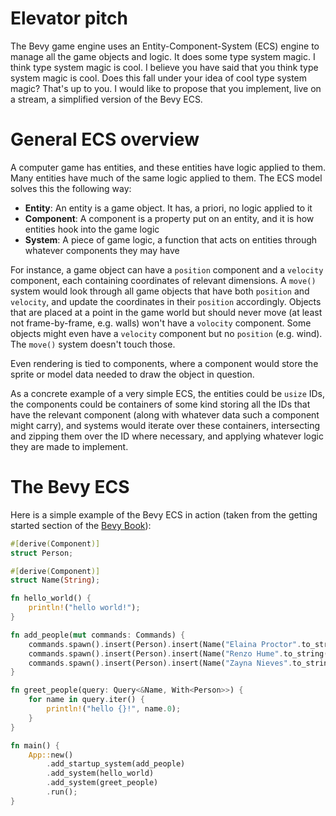 # Elevator pitch

The Bevy game engine uses an Entity-Component-System (ECS) engine to manage all the game objects and logic. It does some type system magic. I think type system magic is cool. I believe you have said that you think type system magic is cool. Does this fall under your idea of cool type system magic? That's up to you. I would like to propose that you implement, live on a stream, a simplified version of the Bevy ECS.

# General ECS overview

A computer game has entities, and these entities have logic applied to them. Many entities have much of the same logic applied to them. The ECS model solves this the following way:

 - **Entity**: An entity is a game object. It has, a priori, no logic applied to it
 - **Component**: A component is a property put on an entity, and it is how entities hook into the game logic
 - **System**: A piece of game logic, a function that acts on entities through whatever components they may have

For instance, a game object can have a `position` component and a `velocity` component, each containing coordinates of relevant dimensions. A `move()` system would look through all game objects that have both `position` and `velocity`, and update the coordinates in their `position` accordingly. Objects that are placed at a point in the game world but should never move (at least not frame-by-frame, e.g. walls) won't have a `volocity` component. Some objects might even have a `velocity` component but no `position` (e.g. wind). The `move()` system doesn't touch those.

Even rendering is tied to components, where a component would store the sprite or model data needed to draw the object in question.

As a concrete example of a very simple ECS, the entities could be `usize` IDs, the components could be containers of some kind storing all the IDs that have the relevant component (along with whatever data such a component might carry), and systems would iterate over these containers, intersecting and zipping them over the ID where necessary, and applying whatever logic they are made to implement.

# The Bevy ECS

Here is a simple example of the Bevy ECS in action (taken from the getting started section of the [Bevy Book](https://bevyengine.org/learn/book/getting-started/ecs/)):

```rust
#[derive(Component)]
struct Person;

#[derive(Component)]
struct Name(String);

fn hello_world() {
    println!("hello world!");
}

fn add_people(mut commands: Commands) {
    commands.spawn().insert(Person).insert(Name("Elaina Proctor".to_string()));
    commands.spawn().insert(Person).insert(Name("Renzo Hume".to_string()));
    commands.spawn().insert(Person).insert(Name("Zayna Nieves".to_string()));
}

fn greet_people(query: Query<&Name, With<Person>>) {
    for name in query.iter() {
        println!("hello {}!", name.0);
    }
}

fn main() {
    App::new()
        .add_startup_system(add_people)
        .add_system(hello_world)
        .add_system(greet_people)
        .run();
}
```
